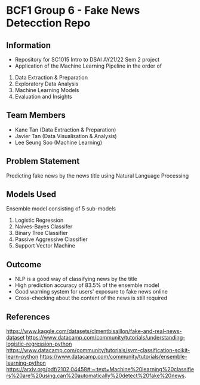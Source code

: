 # BCF1 Group 6 - Fake News Detecction Repo

## Information
- Repository for SC1015 Intro to DSAI AY21/22 Sem 2 project
- Application of the Machine Learning Pipeline in the order of
 1. Data Extraction & Preparation
 2. Exploratory Data Analysis
 3. Machine Learning Models
 4. Evaluation and Insights

## Team Members
- Kane Tan (Data Extraction & Preparation)
- Javier Tan (Data Visualisation & Analysis)
- Lee Seung Soo (Machine Learning)

## Problem Statement
Predicting fake news by the news title using Natural Language Processing

## Models Used
Ensemble model consisting of 5 sub-models
1. Logistic Regression
2. Naives-Bayes Classifer
3. Binary Tree Classifier
4. Passive Aggressive Classifier
5. Support Vector Machine

## Outcome 
- NLP is a good way of classifying news by the title
- High prediction accuracy of 83.5% of the ensemble model
- Good warning system for users' exposure to fake news online
- Cross-checking about the content of the news is still required

## References
https://www.kaggle.com/datasets/clmentbisaillon/fake-and-real-news-dataset
https://www.datacamp.com/community/tutorials/understanding-logistic-regression-python
https://www.datacamp.com/community/tutorials/svm-classification-scikit-learn-python
https://www.datacamp.com/community/tutorials/ensemble-learning-python
https://arxiv.org/pdf/2102.04458#:~:text=Machine%20learning%20classifiers%20are%20using,can%20automatically%20detect%20fake%20news.
